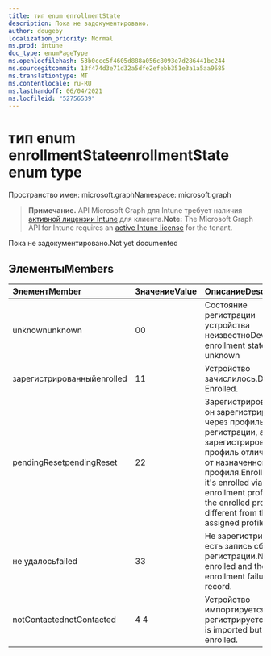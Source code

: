 ```yaml
---
title: тип enum enrollmentState
description: Пока не задокументировано.
author: dougeby
localization_priority: Normal
ms.prod: intune
doc_type: enumPageType
ms.openlocfilehash: 53b0ccc5f4605d888a056c8093e7d286441bc244
ms.sourcegitcommit: 13f474d3e71d32a5dfe2efebb351e3a1a5aa9685
ms.translationtype: MT
ms.contentlocale: ru-RU
ms.lasthandoff: 06/04/2021
ms.locfileid: "52756539"
---
```

# <a name="enrollmentstate-enum-type"></a><span data-ttu-id="e622f-103">тип enum enrollmentState</span><span class="sxs-lookup"><span data-stu-id="e622f-103">enrollmentState enum type</span></span>

<span data-ttu-id="e622f-104">Пространство имен: microsoft.graph</span><span class="sxs-lookup"><span data-stu-id="e622f-104">Namespace: microsoft.graph</span></span>

> <span data-ttu-id="e622f-105">**Примечание.** API Microsoft Graph для Intune требует наличия [активной лицензии Intune](https://go.microsoft.com/fwlink/?linkid=839381) для клиента.</span><span class="sxs-lookup"><span data-stu-id="e622f-105">**Note:** The Microsoft Graph API for Intune requires an [active Intune license](https://go.microsoft.com/fwlink/?linkid=839381) for the tenant.</span></span>

<span data-ttu-id="e622f-106">Пока не задокументировано.</span><span class="sxs-lookup"><span data-stu-id="e622f-106">Not yet documented</span></span>

## <a name="members"></a><span data-ttu-id="e622f-107">Элементы</span><span class="sxs-lookup"><span data-stu-id="e622f-107">Members</span></span>
|<span data-ttu-id="e622f-108">Элемент</span><span class="sxs-lookup"><span data-stu-id="e622f-108">Member</span></span>|<span data-ttu-id="e622f-109">Значение</span><span class="sxs-lookup"><span data-stu-id="e622f-109">Value</span></span>|<span data-ttu-id="e622f-110">Описание</span><span class="sxs-lookup"><span data-stu-id="e622f-110">Description</span></span>|
|:---|:---|:---|
|<span data-ttu-id="e622f-111">unknown</span><span class="sxs-lookup"><span data-stu-id="e622f-111">unknown</span></span>|<span data-ttu-id="e622f-112">0</span><span class="sxs-lookup"><span data-stu-id="e622f-112">0</span></span>|<span data-ttu-id="e622f-113">Состояние регистрации устройства неизвестно</span><span class="sxs-lookup"><span data-stu-id="e622f-113">Device enrollment state is unknown</span></span>|
|<span data-ttu-id="e622f-114">зарегистрированный</span><span class="sxs-lookup"><span data-stu-id="e622f-114">enrolled</span></span>|<span data-ttu-id="e622f-115">1</span><span class="sxs-lookup"><span data-stu-id="e622f-115">1</span></span>|<span data-ttu-id="e622f-116">Устройство зачислилось.</span><span class="sxs-lookup"><span data-stu-id="e622f-116">Device is Enrolled.</span></span>|
|<span data-ttu-id="e622f-117">pendingReset</span><span class="sxs-lookup"><span data-stu-id="e622f-117">pendingReset</span></span>|<span data-ttu-id="e622f-118">2</span><span class="sxs-lookup"><span data-stu-id="e622f-118">2</span></span>|<span data-ttu-id="e622f-119">Зарегистрирован, но он зарегистрирован через профиль регистрации, а зарегистрированный профиль отличается от назначенного профиля.</span><span class="sxs-lookup"><span data-stu-id="e622f-119">Enrolled but it's enrolled via enrollment profile and the enrolled profile is different from the assigned profile.</span></span>|
|<span data-ttu-id="e622f-120">не удалось</span><span class="sxs-lookup"><span data-stu-id="e622f-120">failed</span></span>|<span data-ttu-id="e622f-121">3</span><span class="sxs-lookup"><span data-stu-id="e622f-121">3</span></span>|<span data-ttu-id="e622f-122">Не зарегистрирован, и есть запись сбоя регистрации.</span><span class="sxs-lookup"><span data-stu-id="e622f-122">Not enrolled and there is enrollment failure record.</span></span>|
|<span data-ttu-id="e622f-123">notContacted</span><span class="sxs-lookup"><span data-stu-id="e622f-123">notContacted</span></span>|<span data-ttu-id="e622f-124">4 </span><span class="sxs-lookup"><span data-stu-id="e622f-124">4</span></span>|<span data-ttu-id="e622f-125">Устройство импортируется, но не регистрируется.</span><span class="sxs-lookup"><span data-stu-id="e622f-125">Device is imported but not enrolled.</span></span>|




